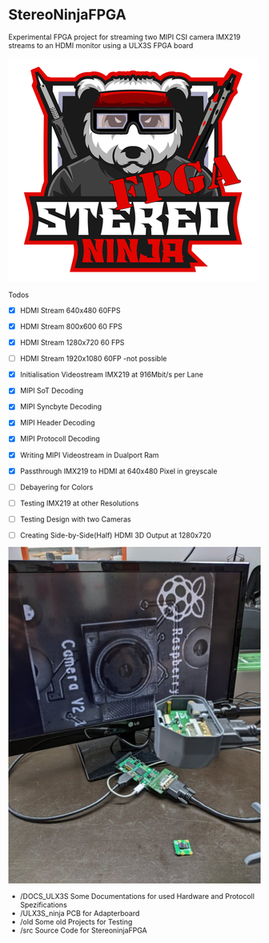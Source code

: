 # StereoNinjaFPGA
Experimental FPGA project for streaming two MIPI CSI camera IMX219 streams to an HDMI monitor using a ULX3S FPGA board

![Stereo Ninja Logo FPGA](images/ninjalogo_fpga_small.png)



Todos

- [x] HDMI Stream 640x480 60FPS
- [x] HDMI Stream 800x600 60 FPS
- [x] HDMI Stream 1280x720 60 FPS
- [ ] HDMI Stream 1920x1080 60FP -not possible
- [x] Initialisation Videostream IMX219 at 916Mbit/s per Lane 
- [x] MIPI SoT Decoding
- [x] MIPI Syncbyte Decoding
- [x] MIPI Header Decoding
- [x] MIPI Protocoll Decoding
- [x] Writing MIPI Videostream in Dualport Ram
- [x] Passthrough IMX219 to HDMI at 640x480 Pixel in greyscale
- [ ] Debayering for Colors
- [ ] Testing IMX219 at other Resolutions 
- [ ] Testing Design with two Cameras
- [ ] Creating Side-by-Side(Half) HDMI 3D Output at 1280x720 



![](images/Stereoninja.jpg)


- /DOCS_ULX3S Some Documentations for used Hardware and Protocoll Spezifications
- /ULX3S_ninja PCB for Adapterboard
- /old Some old Projects for Testing
- /src Source Code for StereoninjaFPGA
 
